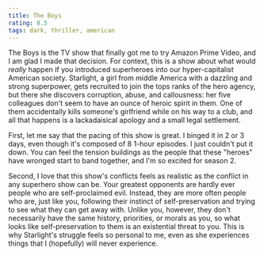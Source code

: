 ```yaml
---
title: The Boys
rating: 8.5
tags: dark, thriller, american
---
```


The Boys is the TV show that finally got me to try Amazon Prime Video, and I am glad I made that
decision. For context, this is a show about what would _really_ happen if you introduced superheroes
into our hyper-capitalist American society. Starlight, a girl from middle America with a dazzling
and strong superpower, gets recruited to join the tops ranks of the hero agency, but there she
discovers corruption, abuse, and callousness: her five colleagues don't seem to have an ounce of
heroic spirit in them. One of them accidentally kills someone's girlfriend while on his way to a
club, and all that happens is a lackadaisical apology and a small legal settlement.

First, let me say that the pacing of this show is great. I binged it in 2 or 3 days, even though
it's composed of 8 1-hour episodes. I just couldn't put it down. You can feel the tension buildings
as the people that these "heroes" have wronged start to band together, and I'm so excited for season
2.

Second, I love that this show's conflicts feels as realistic as
the conflict in any superhero show can be. Your greatest opponents are hardly ever people who are
self-proclaimed evil. Instead, they are more often people who are, just like you, following their
instinct of self-preservation and trying to see what they can get away with. Unlike you, however,
they don't necessarily have the same history, priorities, or morals as you, so what looks like
self-preservation to them is an existential threat to you. This is why Starlight's struggle feels so
personal to me, even as she experiences things that I (hopefully) will never experience.
